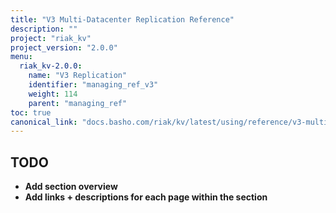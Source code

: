 ```yaml
---
title: "V3 Multi-Datacenter Replication Reference"
description: ""
project: "riak_kv"
project_version: "2.0.0"
menu:
  riak_kv-2.0.0:
    name: "V3 Replication"
    identifier: "managing_ref_v3"
    weight: 114
    parent: "managing_ref"
toc: true
canonical_link: "docs.basho.com/riak/kv/latest/using/reference/v3-multi-datacenter.md"
---
```


## TODO

- **Add section overview**
- **Add links + descriptions for each page within the section**
